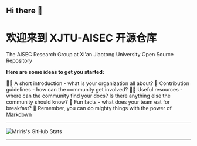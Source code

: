 ## Hi there 👋
# 欢迎来到 XJTU-AISEC 开源仓库
The AISEC Research Group at Xi'an Jiaotong University Open Source Repository



**Here are some ideas to get you started:**

🙋‍♀️ A short introduction - what is your organization all about?
🌈 Contribution guidelines - how can the community get involved?
👩‍💻 Useful resources - where can the community find your docs? Is there anything else the community should know?
🍿 Fun facts - what does your team eat for breakfast?
🧙 Remember, you can do mighty things with the power of [Markdown](https://docs.github.com/github/writing-on-github/getting-started-with-writing-and-formatting-on-github/basic-writing-and-formatting-syntax)

---
![Mriris's GitHub Stats](https://github-readme-stats.vercel.app/api?username=aisec-xjtu-group&show_icons=true&theme=radical)

---
